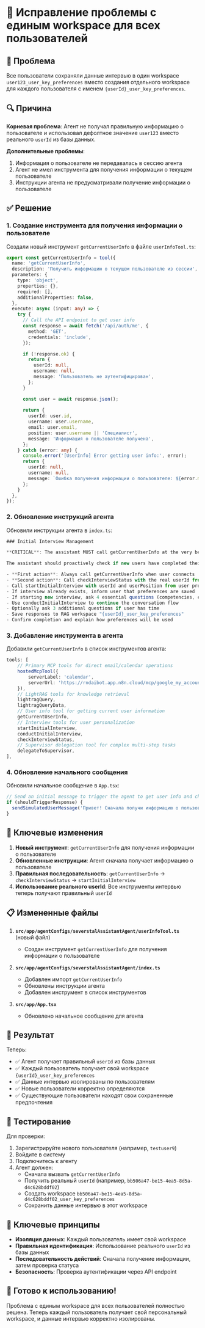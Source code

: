 # 🔧 Исправление проблемы с единым workspace для всех пользователей

## 🐛 Проблема

Все пользователи сохраняли данные интервью в один workspace `user123_user_key_preferences` вместо создания отдельного workspace для каждого пользователя с именем `{userId}_user_key_preferences`.

## 🔍 Причина

**Корневая проблема**: Агент не получал правильную информацию о пользователе и использовал дефолтное значение `user123` вместо реального `userId` из базы данных.

**Дополнительные проблемы**:
1. Информация о пользователе не передавалась в сессию агента
2. Агент не имел инструмента для получения информации о текущем пользователе
3. Инструкции агента не предусматривали получение информации о пользователе

## ✅ Решение

### 1. Создание инструмента для получения информации о пользователе

Создали новый инструмент `getCurrentUserInfo` в файле `userInfoTool.ts`:

```typescript
export const getCurrentUserInfo = tool({
  name: 'getCurrentUserInfo',
  description: 'Получить информацию о текущем пользователе из сессии',
  parameters: {
    type: 'object',
    properties: {},
    required: [],
    additionalProperties: false,
  },
  execute: async (input: any) => {
    try {
      // Call the API endpoint to get user info
      const response = await fetch('/api/auth/me', {
        method: 'GET',
        credentials: 'include',
      });

      if (!response.ok) {
        return {
          userId: null,
          username: null,
          message: 'Пользователь не аутентифицирован',
        };
      }

      const user = await response.json();
      
      return {
        userId: user.id,
        username: user.username,
        email: user.email,
        position: user.username || 'Специалист',
        message: 'Информация о пользователе получена',
      };
    } catch (error: any) {
      console.error('[UserInfo] Error getting user info:', error);
      return {
        userId: null,
        username: null,
        message: `Ошибка получения информации о пользователе: ${error.message}`,
      };
    }
  },
});
```

### 2. Обновление инструкций агента

Обновили инструкции агента в `index.ts`:

```typescript
### Initial Interview Management

**CRITICAL**: The assistant MUST call getCurrentUserInfo at the very beginning of every conversation to get the current user's ID and information. Then call checkInterviewStatus with the real userId to determine if the user has completed their initial interview.

The assistant should proactively check if new users have completed their initial interview using checkInterviewStatus with the real userId. If not, offer to conduct a brief 3-5 minute interview to personalize the experience. Use startInitialInterview tool to begin the interview process:

- **First action**: Always call getCurrentUserInfo when user connects
- **Second action**: Call checkInterviewStatus with the real userId from getCurrentUserInfo
- Call startInitialInterview with userId and userPosition from user profile
- If interview already exists, inform user that preferences are saved
- If starting new interview, ask 4 essential questions (competencies, communication style, meeting preferences, focus time)
- Use conductInitialInterview to continue the conversation flow
- Optionally ask 3 additional questions if user has time
- Save responses to RAG workspace "{userId}_user_key_preferences"
- Confirm completion and explain how preferences will be used
```

### 3. Добавление инструмента в агента

Добавили `getCurrentUserInfo` в список инструментов агента:

```typescript
tools: [
    // Primary MCP tools for direct email/calendar operations
    hostedMcpTool({
        serverLabel: 'calendar',
        serverUrl: 'https://rndaibot.app.n8n.cloud/mcp/google_my_account',
    }),
    // LightRAG tools for knowledge retrieval
    lightragQuery,
    lightragQueryData,
    // User info tool for getting current user information
    getCurrentUserInfo,
    // Interview tools for user personalization
    startInitialInterview,
    conductInitialInterview,
    checkInterviewStatus,
    // Supervisor delegation tool for complex multi-step tasks
    delegateToSupervisor,
],
```

### 4. Обновление начального сообщения

Обновили начальное сообщение в `App.tsx`:

```typescript
// Send an initial message to trigger the agent to get user info and check interview status
if (shouldTriggerResponse) {
  sendSimulatedUserMessage('Привет! Сначала получи информацию о пользователе, затем проверь статус моего интервью и предложи помощь.');
}
```

## 🔧 Ключевые изменения

1. **Новый инструмент**: `getCurrentUserInfo` для получения информации о пользователе
2. **Обновленные инструкции**: Агент сначала получает информацию о пользователе
3. **Правильная последовательность**: `getCurrentUserInfo` → `checkInterviewStatus` → `startInitialInterview`
4. **Использование реального userId**: Все инструменты интервью теперь получают правильный `userId`

## 📋 Измененные файлы

1. **`src/app/agentConfigs/severstalAssistantAgent/userInfoTool.ts`** (новый файл)
   - Создан инструмент `getCurrentUserInfo` для получения информации о пользователе

2. **`src/app/agentConfigs/severstalAssistantAgent/index.ts`**
   - Добавлен импорт `getCurrentUserInfo`
   - Обновлены инструкции агента
   - Добавлен инструмент в список инструментов

3. **`src/app/App.tsx`**
   - Обновлено начальное сообщение для агента

## 🎯 Результат

Теперь:
- ✅ Агент получает правильный `userId` из базы данных
- ✅ Каждый пользователь получает свой workspace `{userId}_user_key_preferences`
- ✅ Данные интервью изолированы по пользователям
- ✅ Новые пользователи корректно определяются
- ✅ Существующие пользователи находят свои сохраненные предпочтения

## 🧪 Тестирование

Для проверки:
1. Зарегистрируйте нового пользователя (например, `testuser9`)
2. Войдите в систему
3. Подключитесь к агенту
4. Агент должен:
   - Сначала вызвать `getCurrentUserInfo`
   - Получить реальный `userId` (например, `bb506a47-be15-4ea5-8d5a-d4c628bddf02`)
   - Создать workspace `bb506a47-be15-4ea5-8d5a-d4c628bddf02_user_key_preferences`
   - Сохранить данные интервью в этот workspace

## 🔑 Ключевые принципы

- **Изоляция данных**: Каждый пользователь имеет свой workspace
- **Правильная идентификация**: Использование реального `userId` из базы данных
- **Последовательность действий**: Сначала получение информации, затем проверка статуса
- **Безопасность**: Проверка аутентификации через API endpoint

## 🚀 Готово к использованию!

Проблема с единым workspace для всех пользователей полностью решена. Теперь каждый пользователь получает свой персональный workspace, и данные интервью корректно изолированы.
